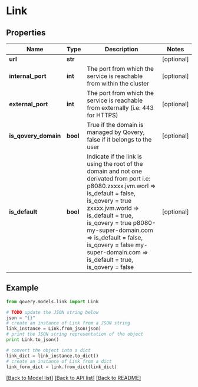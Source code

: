 # Link


## Properties
Name | Type | Description | Notes
------------ | ------------- | ------------- | -------------
**url** | **str** |  | [optional] 
**internal_port** | **int** | The port from which the service is reachable from within the cluster | [optional] 
**external_port** | **int** | The port from which the service is reachable from externally (i.e: 443 for HTTPS) | [optional] 
**is_qovery_domain** | **bool** | True if the domain is managed by Qovery, false if it belongs to the user | [optional] 
**is_default** | **bool** | Indicate if the link is using the root of the domain and not one derivated from port i.e: p8080.zxxxx.jvm.worl      &#x3D;&gt; is_default &#x3D; false, is_qovery &#x3D; true zxxxx.jvm.world           &#x3D;&gt; is_default &#x3D; true, is_qovery &#x3D; true p8080-my-super-domain.com &#x3D;&gt; is_default &#x3D; false, is_qovery &#x3D; false my-super-domain.com       &#x3D;&gt; is_default &#x3D; true, is_qovery &#x3D; false  | [optional] 

## Example

```python
from qovery.models.link import Link

# TODO update the JSON string below
json = "{}"
# create an instance of Link from a JSON string
link_instance = Link.from_json(json)
# print the JSON string representation of the object
print Link.to_json()

# convert the object into a dict
link_dict = link_instance.to_dict()
# create an instance of Link from a dict
link_form_dict = link.from_dict(link_dict)
```
[[Back to Model list]](../README.md#documentation-for-models) [[Back to API list]](../README.md#documentation-for-api-endpoints) [[Back to README]](../README.md)


